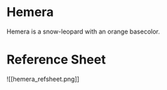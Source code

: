 # Hemera

Hemera is a snow-leopard with an orange basecolor.

# Reference Sheet

![[hemera_refsheet.png]]
